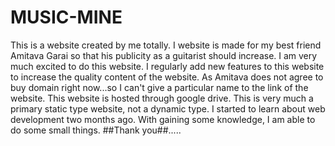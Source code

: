 # MUSIC-MINE
This is a website created by me totally. I website is made for my best friend Amitava Garai so that his publicity as a guitarist should increase. I am very much excited to do this website. I regularly add new features to this website to increase the quality content of the website. As Amitava does not agree to buy domain right now...so I can't give a particular name to the link of the website. This website is hosted through google drive. This is very much a primary static type website, not a dynamic type. I started to learn about web development two months ago. With gaining some knowledge, I am able to do some small things. ##Thank you##.....
